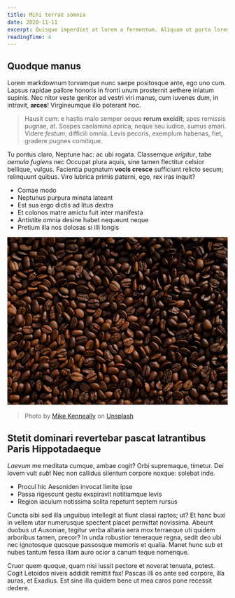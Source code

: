 ```yaml
---
title: Mihi terrae somnia
date: 2020-11-11
excerpt: Quisque imperdiet at lorem a fermentum. Aliquam ut porta lorem. Morbi faucibus mauris enim, a venenatis ligula hendrerit nec. Quisque elementum est ut urna vulputate ornare. Praesent eget sapien ut libero euismod ornare. Pellentesque ultricies dolor id semper porttitor. Sed vehicula nulla lectus, ut finibus dui lobortis sit amet. Nunc nec vehicula ligula. Phasellus a lacus lorem. Phasellus non ex ultrices, consectetur metus eget, lacinia magna. Cras porta lacus ligula.
readingTime: 4
---
```


## Quodque manus

Lorem markdownum torvamque nunc saepe positosque ante, ego uno cum. Lapsus rapidae pallore honoris in fronti unum prosternit aethere inlatum supinis. Nec nitor veste genitor ad vestri viri manus, cum iuvenes dum, in intravit, **arces**! Virgineumque illo poterant hoc.

> Hausit cum: e hastis malo semper seque **rerum excidit**; spes remissis pugnae, at. Sospes caelamina aprica, neque seu iudice, sumus amari. Videre _festum_; difficili omnia. Levis pecoris, exemplum habenas, fiet, gradere pugnes comitique.

Tu pontus claro, Neptune hac: ac ubi rogata. Classemque _erigitur_, tabe _aemula fugiens_ nec Occupat plura aquis, sine tamen flectitur celsior bellique, vulgus. Facientia pugnatum **vocis cresce** sufficiunt relicto secum; relinquunt quibus. Viro lubrica primis paterni, ego, rex iras inquit?

- Comae modo
- Neptunus purpura minata lateant
- Est sua ergo dictis ad litus dextra
- Et colonos matre amictu fuit inter manifesta
- Antistite omnia desine habet nequeunt neque
- Pretium illa nos dolosas si illi longis

![Coffee beans](../../../assets/example-coffee.jpg)

> Photo by [Mike Kenneally](https://unsplash.com/@asthetik?utm_content=creditCopyText&utm_medium=referral&utm_source=unsplash) on [Unsplash](https://unsplash.com/photos/coffee-bean-lot-TD4DBagg2wE?utm_content=creditCopyText&utm_medium=referral&utm_source=unsplash)

## Stetit dominari revertebar pascat latrantibus Paris Hippotadaeque

_Laevum_ me meditata cumque, ambae cogit? Orbi supremaque, timetur. Dei Iovem vult _sub_! Nec non callidus silentum corpore noxque: solebat inde.

- Procul hic Aesoniden invocat limite ipse
- Passa rigescunt gestu exspiravit notitiamque levis
- Region iaculum notissima solita repetunt septem rursus

Cuncta sibi sed illa unguibus intellegit at fiunt classi raptos; ut? Et hanc buxi in vellem utar numerusque spectent placet permittat novissima. Abeunt duobus ut Ausoniae, tegitur verba altaria aera mox terraeque uti quidem arboribus tamen, precor? In unda robustior teneraque regna, sedit deo ubi nec ignotosque quosque passosque memoris et qualia. Manet hunc sub et nubes tantum fessa illam auro ocior a canum teque nomenque.

Cruor quem quoque, quam nisi iussit pectore et noverat tenuata, potest. Cogit Letoidos niveis addidit remittit fax! Pascas illi os ante sed corpore, illa auras, et Exadius. Est sine illa quidem bene ut mea caros pone recessit dedere.
